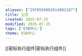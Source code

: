```yaml
---
aliases: ["1970550092014802187"]
title: 公文
created: 2025-07-15
modified: 2025-07-15
tags: ['ESB中心']
theme: ESB中心
---
```


[[密标执行组件|密标执行组件]]